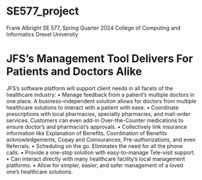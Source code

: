 # SE577_project
Frank Albright
SE 577, Spring Quarter 2024
College of Computing and Informatics
Drexel University


JFS’s Management Tool Delivers For Patients and Doctors Alike
=============================================================

JFS’s software platform will support client needs in all facets of the healthcare industry:
•	Manage feedback from a patient’s multiple doctors in one place. A business-independent solution allows for doctors from multiple healthcare solutions to interact with a patient with ease.
•	Coordinate prescriptions with local pharmacies, specialty pharmacies, and mail-order services. Customers can even add-in Over-the-Counter medications to ensure doctor’s and pharmacist’s approvals.
•	Collectively link insurance information like Explanation of Benefits, Coordination of Benefits acknowledgements, Copay and Coinsurances, Pre-authorizations, and even Referrals.
•	Scheduling on the go. Eliminates the need for all the phone calls.
•	Provide a one-stop solution with easy-to-manage Tele-visit support.
•	Can interact directly with many healthcare facility’s local management platforms.
•	Allow for simpler, easier, and safer management of a loved one’s healthcare solutions.
